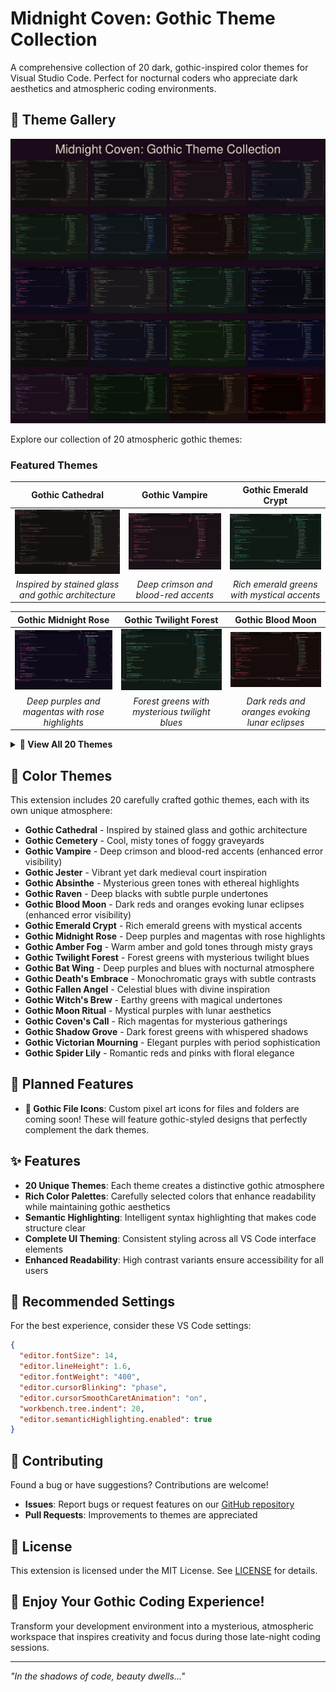 # Midnight Coven: Gothic Theme Collection

A comprehensive collection of 20 dark, gothic-inspired color themes for Visual Studio Code. Perfect for nocturnal coders who appreciate dark aesthetics and atmospheric coding environments.

## 🎨 Theme Gallery

![All Themes Overview](images/gallery-overview.png)

Explore our collection of 20 atmospheric gothic themes:

### Featured Themes

| Gothic Cathedral | Gothic Vampire | Gothic Emerald Crypt |
|:---:|:---:|:---:|
| ![Gothic Cathedral](images/themes/gothic-cathedral.png) | ![Gothic Vampire](images/themes/gothic-vampire.png) | ![Gothic Emerald Crypt](images/themes/gothic-emerald-crypt.png) |
| *Inspired by stained glass and gothic architecture* | *Deep crimson and blood-red accents* | *Rich emerald greens with mystical accents* |

| Gothic Midnight Rose | Gothic Twilight Forest | Gothic Blood Moon |
|:---:|:---:|:---:|
| ![Gothic Midnight Rose](images/themes/gothic-midnight-rose.png) | ![Gothic Twilight Forest](images/themes/gothic-twilight-forest.png) | ![Gothic Blood Moon](images/themes/gothic-blood-moon.png) |
| *Deep purples and magentas with rose highlights* | *Forest greens with mysterious twilight blues* | *Dark reds and oranges evoking lunar eclipses* |

<details>
<summary><strong>📖 View All 20 Themes</strong></summary>

### Complete Collection

| Theme | Preview | Description |
|-------|:-------:|-------------|
| **Gothic Cathedral** | ![Gothic Cathedral](images/themes/gothic-cathedral.png) | Inspired by stained glass and gothic architecture |
| **Gothic Cemetery** | ![Gothic Cemetery](images/themes/gothic-cemetary.png) | Cool, misty tones of foggy graveyards |
| **Gothic Vampire** | ![Gothic Vampire](images/themes/gothic-vampire.png) | Deep crimson and blood-red accents (enhanced error visibility) |
| **Gothic Jester** | ![Gothic Jester](images/themes/gothic-jester.png) | Vibrant yet dark medieval court inspiration |
| **Gothic Absinthe** | ![Gothic Absinthe](images/themes/gothic-absinthe.png) | Mysterious green tones with ethereal highlights |
| **Gothic Raven** | ![Gothic Raven](images/themes/gothic-raven.png) | Deep blacks with subtle purple undertones |
| **Gothic Blood Moon** | ![Gothic Blood Moon](images/themes/gothic-blood-moon.png) | Dark reds and oranges evoking lunar eclipses (enhanced error visibility) |
| **Gothic Emerald Crypt** | ![Gothic Emerald Crypt](images/themes/gothic-emerald-crypt.png) | Rich emerald greens with mystical accents |
| **Gothic Midnight Rose** | ![Gothic Midnight Rose](images/themes/gothic-midnight-rose.png) | Deep purples and magentas with rose highlights |
| **Gothic Amber Fog** | ![Gothic Amber Fog](images/themes/gothic-amber-fog.png) | Warm amber and gold tones through misty grays |
| **Gothic Twilight Forest** | ![Gothic Twilight Forest](images/themes/gothic-twilight-forest.png) | Forest greens with mysterious twilight blues |
| **Gothic Bat Wing** | ![Gothic Bat Wing](images/themes/gothic-bat-wing.png) | Deep purples and blues with nocturnal atmosphere |
| **Gothic Death's Embrace** | ![Gothic Death's Embrace](images/themes/gothic-death-embrace.png) | Monochromatic grays with subtle contrasts |
| **Gothic Fallen Angel** | ![Gothic Fallen Angel](images/themes/gothic-fallen-angel.png) | Celestial blues with divine inspiration |
| **Gothic Witch's Brew** | ![Gothic Witch's Brew](images/themes/gothic-witch-brew.png) | Earthy greens with magical undertones |
| **Gothic Moon Ritual** | ![Gothic Moon Ritual](images/themes/gothic-moon-ritual.png) | Mystical purples with lunar aesthetics |
| **Gothic Coven's Call** | ![Gothic Coven's Call](images/themes/gothic-coven-call.png) | Rich magentas for mysterious gatherings |
| **Gothic Shadow Grove** | ![Gothic Shadow Grove](images/themes/gothic-shadow-grove.png) | Dark forest greens with whispered shadows |
| **Gothic Victorian Mourning** | ![Gothic Victorian Mourning](images/themes/gothic-victorian-mourning.png) | Elegant purples with period sophistication |
| **Gothic Spider Lily** | ![Gothic Spider Lily](images/themes/gothic-spider-lily.png) | Romantic reds and pinks with floral elegance |

</details>

## 🎨 Color Themes

This extension includes 20 carefully crafted gothic themes, each with its own unique atmosphere:

- **Gothic Cathedral** - Inspired by stained glass and gothic architecture
- **Gothic Cemetery** - Cool, misty tones of foggy graveyards
- **Gothic Vampire** - Deep crimson and blood-red accents (enhanced error visibility)
- **Gothic Jester** - Vibrant yet dark medieval court inspiration
- **Gothic Absinthe** - Mysterious green tones with ethereal highlights
- **Gothic Raven** - Deep blacks with subtle purple undertones
- **Gothic Blood Moon** - Dark reds and oranges evoking lunar eclipses (enhanced error visibility)
- **Gothic Emerald Crypt** - Rich emerald greens with mystical accents
- **Gothic Midnight Rose** - Deep purples and magentas with rose highlights
- **Gothic Amber Fog** - Warm amber and gold tones through misty grays
- **Gothic Twilight Forest** - Forest greens with mysterious twilight blues
- **Gothic Bat Wing** - Deep purples and blues with nocturnal atmosphere
- **Gothic Death's Embrace** - Monochromatic grays with subtle contrasts
- **Gothic Fallen Angel** - Celestial blues with divine inspiration
- **Gothic Witch's Brew** - Earthy greens with magical undertones
- **Gothic Moon Ritual** - Mystical purples with lunar aesthetics
- **Gothic Coven's Call** - Rich magentas for mysterious gatherings
- **Gothic Shadow Grove** - Dark forest greens with whispered shadows
- **Gothic Victorian Mourning** - Elegant purples with period sophistication
- **Gothic Spider Lily** - Romantic reds and pinks with floral elegance

## 🚀 Planned Features

- **🎯 Gothic File Icons**: Custom pixel art icons for files and folders are coming soon! These will feature gothic-styled designs that perfectly complement the dark themes.

## ✨ Features

- **20 Unique Themes**: Each theme creates a distinctive gothic atmosphere
- **Rich Color Palettes**: Carefully selected colors that enhance readability while maintaining gothic aesthetics
- **Semantic Highlighting**: Intelligent syntax highlighting that makes code structure clear
- **Complete UI Theming**: Consistent styling across all VS Code interface elements
- **Enhanced Readability**: High contrast variants ensure accessibility for all users


## 🔧 Recommended Settings

For the best experience, consider these VS Code settings:

```json
{
  "editor.fontSize": 14,
  "editor.lineHeight": 1.6,
  "editor.fontWeight": "400",
  "editor.cursorBlinking": "phase",
  "editor.cursorSmoothCaretAnimation": "on",
  "workbench.tree.indent": 20,
  "editor.semanticHighlighting.enabled": true
}
```

## 🤝 Contributing

Found a bug or have suggestions? Contributions are welcome!

- **Issues**: Report bugs or request features on our [GitHub repository](https://github.com/diyllan/midnight-coven-themes)
- **Pull Requests**: Improvements to themes are appreciated

## 📄 License

This extension is licensed under the MIT License. See [LICENSE](LICENSE) for details.

## 🌙 Enjoy Your Gothic Coding Experience!

Transform your development environment into a mysterious, atmospheric workspace that inspires creativity and focus during those late-night coding sessions.

---

*"In the shadows of code, beauty dwells..."*
